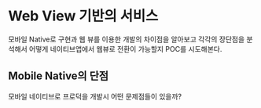 # Web View 기반의 서비스

모바일 Native로 구현과 웹 뷰를 이용한 개발의 차이점을 알아보고 각각의 장단점을 분석해서 어떻게 네이티브앱에서 웹뷰로 전환이 가능할지 POC를 시도해본다.



## Mobile Native의 단점

모바일 네이티브로 프로덕을 개발시 어떤 문제점들이 있을까?
